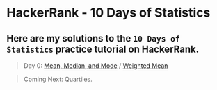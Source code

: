 # HackerRank - 10 Days of Statistics

## Here are my solutions to the `10 Days of Statistics` practice tutorial on HackerRank.


> Day 0: [Mean, Median, and Mode](Day-0/Mean-Median-and-Mode.js) / [Weighted Mean](Day-0/Weighted-Mean.js)

> Coming Next: Quartiles.